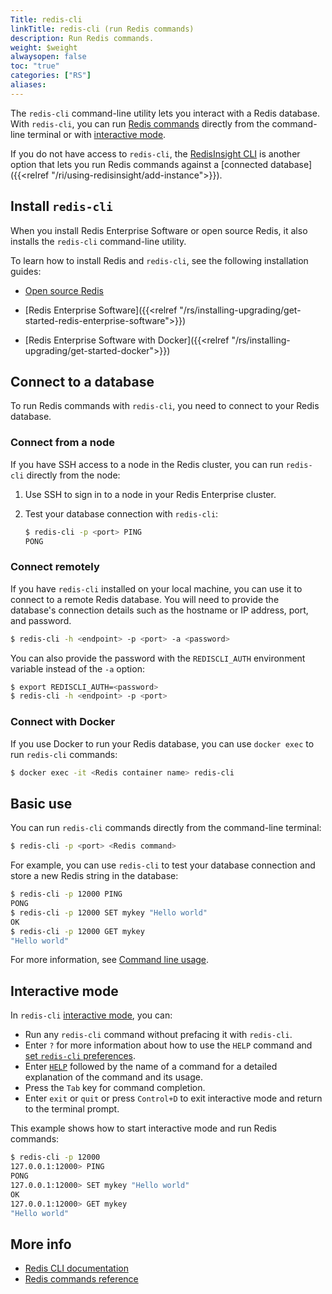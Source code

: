 ```yaml
---
Title: redis-cli
linkTitle: redis-cli (run Redis commands)
description: Run Redis commands.
weight: $weight
alwaysopen: false
toc: "true"
categories: ["RS"]
aliases: 
---
```


The `redis-cli` command-line utility lets you interact with a Redis database. With `redis-cli`, you can run [Redis commands](https://redis.io/commands/) directly from the command-line terminal or with [interactive mode](#interactive-mode).

If you do not have access to `redis-cli`, the [RedisInsight CLI](https://redis.io/docs/stack/insight/#cli) is another option that lets you run Redis commands against a [connected database]({{<relref "/ri/using-redisinsight/add-instance">}}).

## Install `redis-cli`

When you install Redis Enterprise Software or open source Redis, it also installs the `redis-cli` command-line utility.

To learn how to install Redis and `redis-cli`, see the following installation guides:

- [Open source Redis](https://redis.io/docs/getting-started/installation/)

- [Redis Enterprise Software]({{<relref "/rs/installing-upgrading/get-started-redis-enterprise-software">}})

- [Redis Enterprise Software with Docker]({{<relref "/rs/installing-upgrading/get-started-docker">}})

## Connect to a database

To run Redis commands with `redis-cli`, you need to connect to your Redis database.

### Connect from a node

If you have SSH access to a node in the Redis cluster, you can run `redis-cli` directly from the node:

1. Use SSH to sign in to a node in your Redis Enterprise cluster.

1. Test your database connection with `redis-cli`:

    ```sh
    $ redis-cli -p <port> PING
    PONG
    ```

### Connect remotely

If you have `redis-cli` installed on your local machine, you can use it to connect to a remote Redis database. You will need to provide the database's connection details such as the hostname or IP address, port, and password.

```sh
$ redis-cli -h <endpoint> -p <port> -a <password>
```

You can also provide the password with the `REDISCLI_AUTH` environment variable instead of the `-a` option:

```sh
$ export REDISCLI_AUTH=<password>
$ redis-cli -h <endpoint> -p <port>
```

### Connect with Docker

If you use Docker to run your Redis database, you can use `docker exec` to run `redis-cli` commands:

```sh
$ docker exec -it <Redis container name> redis-cli
```

## Basic use

You can run `redis-cli` commands directly from the command-line terminal:

```sh
$ redis-cli -p <port> <Redis command>
```

For example, you can use `redis-cli` to test your database connection and store a new Redis string in the database:

```sh
$ redis-cli -p 12000 PING
PONG
$ redis-cli -p 12000 SET mykey "Hello world"
OK
$ redis-cli -p 12000 GET mykey              
"Hello world"
```

For more information, see [Command line usage](https://redis.io/docs/manual/cli/#command-line-usage).

## Interactive mode

In `redis-cli` [interactive mode](https://redis.io/docs/manual/cli/#interactive-mode), you can:

- Run any `redis-cli` command without prefacing it with `redis-cli`.
- Enter `?` for more information about how to use the `HELP` command and [set `redis-cli` preferences](https://redis.io/docs/manual/cli/#preferences).
- Enter [`HELP`](https://redis.io/docs/manual/cli/#showing-help-about-redis-commands) followed by the name of a command for a detailed explanation of the command and its usage.
- Press the `Tab` key for command completion.
- Enter `exit` or `quit` or press `Control+D` to exit interactive mode and return to the terminal prompt.

This example shows how to start interactive mode and run Redis commands:

```sh
$ redis-cli -p 12000
127.0.0.1:12000> PING
PONG
127.0.0.1:12000> SET mykey "Hello world"
OK
127.0.0.1:12000> GET mykey
"Hello world"
```

## More info

- [Redis CLI documentation](https://redis.io/docs/manual/cli/)
- [Redis commands reference](https://redis.io/commands/)
